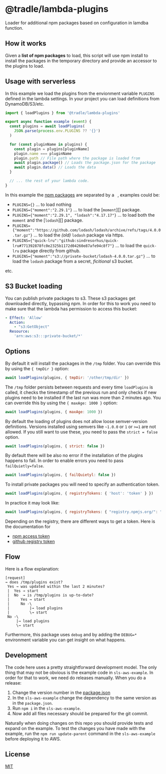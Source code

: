 # @tradle/lambda-plugins

Loader for additional npm packages based on configuration in lamdba function.

## How it works

Given a **list of npm packages** to load, this script will use npm install to
install the packages in the temporary directory and provide an accessor to the plugins to load.

## Usage with serverless

In this example we load the plugins from the envionment variable `PLUGINS` defined
in the lambda settings. In your project you can load definitions from DynamoDB/S3/etc.

```js
import { loadPlugins } from '@tradle/lambda-plugins'

export async function example (event) {
  const plugins = await loadPlugins(
    JSON.parse(process.env.PLUGINS ?? '{}')
  )

  for (const pluginName in plugins) {
    const plugin = plugins[pluginName]
    plugin.name === pluginName
    plugin.path // File path where the package is loaded from
    await plugin.package() // Loads the package.json for the package
    await plugin.data() // Loads the data
  }

  // ... the rest of your lambda code.
}
```

In this example the [npm packages][] are separated by a ` `, examples could be:

- `PLUGINS={}` ... to load nothing
- `PLUGINS={"moment":"2.29.1"}` ... to load the [`moment`][] package.
- `PLUGINS={"moment":"2.29.1", "lodash":"4.17.17"}` ... to load both the `moment` and
    the [`lodash`][] package.
- `PLUGINS={"moment":"https://github.com/lodash/lodash/archive/refs/tags/4.0.0.tar.gz"}`
    ... to load the _(old)_ `lodash` package via https.
- `PLUGINS={"quick-lru":"github:sindresorhus/quick-lru#771392878fc0e2325b1172d04260e87afe94c8f7"}`
    ... to load the `quick-lru` package directly from github.
- `PLUGINS={"moment":"s3://private-bucket/lodash-4.0.0.tar.gz"}` ... to load the `lodash`
    package from a secret, _ficitional_ s3 bucket.

etc.

[moment]: https://npmjs.com/package/moment
[lodash]: https://npmjs.com/package/lodash
[quick-lru]: https://github.com/sindresorhus/quick-lru
[npm packages]: https://docs.npmjs.com/cli/v7/commands/npm-install#description

## S3 Bucket loading

You can publish private packages to s3. These s3 packages get downloaded directly,
bypassing npm. In order for this to work you need to make sure that the lambda
has permission to access this bucket:

```yml
- Effect: 'Allow'
  Action:
    - "s3:GetObject"
  Resource:
    'arn:aws:s3:::private-bucket/*'
```

## Options

By default it will install the packages in the `/tmp` folder. You can override
this by using the `{ tmpDir }` option:

```js
await loadPlugins(plugins, { tmpDir: '/other/tmp/dir' })
```

The `/tmp` folder persists between requests and every time `loadPlugins` is called,
it checks the timestamp of the previous run and only checks if new plugins need to
be installed if the last run was more than 2 minutes ago. You can override this by
using the `{ maxAge: 1000 }` option:

```js
await loadPlugins(plugins, { maxAge: 1000 })
```

By default the loading of plugins does not allow loose semver-version definitions.
Versions installed using semvers like `~1.0.0` or `1` or `>=1` are not allowed.
If you still want to use these, you need to pass the `strict = false` option.

```js
await loadPlugins(plugins, { strict: false })
```

By default there will be also no error if the installation of the plugins happens
to fail. In order to enable errors you need to pass `failQuietly=false`.

```js
await loadPlugins(plugins, { failQuietyl: false })
```

To install private packages you will need to specify an authentication token.

```js
await loadPlugins(plugins, { registryTokens: { 'host': 'token' } })
```

In practice it may look like:

```js
await loadPlugins(plugins, { registryTokens: { "registry.npmjs.org/": "npm_Fo2387C3auJep6agQr41NCDHXW2BDz1S07mf" } } )
```

Depending on the registry, there are different ways to get a token. Here is the
documentation for 

- [npm access token](https://docs.npmjs.com/creating-and-viewing-access-tokens)
- [github registry token](https://docs.github.com/en/actions/publishing-packages/publishing-nodejs-packages#authenticating-to-the-destination-repository)

## Flow

Here is a flow explanation:

```
[request]
→ does /tmp/plugins exist?
 Yes → was updated within the last 2 minutes?
 |  Yes → start
 |  No  → is /tmp/plugins is up-to-date?
 |     Yes → start
 |     No -\  
 |         |→ load plugins
 |         \→ start
 No -\
     |→ load plugins
     \→ start
```

Furthermore, this package uses `debug` and by adding the `DEBUG=*` environment
variable you can get insight on what happens.

## Development

The code here uses a pretty straightforward development model. The only thing that may not be
obvious is the example code in `sls-aws-example`. In order for that to work, we need do releases
manually. When you do a release:

1. Change the version number in the [package.json](./package.json)
2. In the `sls-aws-example` change the dependency to the same version as in the `package.json`.
3. Run `npm i` in the `sls-aws-example`.
4. Now add all files necessary should be prepared for the git commit.

Naturally when doing changes on this repo you should provide tests and expand on the example.
To test the changes you have made with the example, run the `npm run update-parent` command
in the `sls-aws-example` before deploying it to AWS.

## License

[MIT](./LICENSE)
